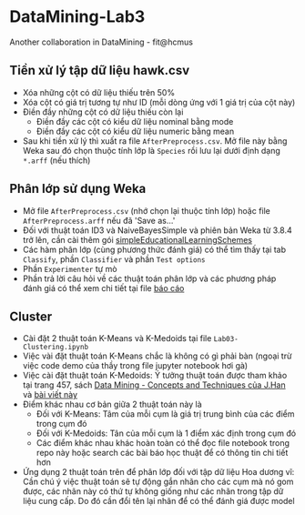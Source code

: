 # DataMining-Lab3

Another collaboration in DataMining - fit@hcmus

## Tiền xử lý tập dữ liệu hawk.csv

- Xóa những cột có dữ liệu thiếu trên 50%
- Xóa cột có giá trị tương tự như ID (mỗi dòng ứng với 1 giá trị của cột này)
- Điền đầy những cột có dữ liệu thiếu còn lại
	- Điền đầy các cột có kiểu dữ liệu nominal bằng mode
	- Điền đầy các cột có kiểu dữ liệu numeric bằng mean
- Sau khi tiền xử lý thì xuất ra file `AfterPreprocess.csv`. Mở file này bằng Weka sau đó chọn thuộc tính lớp là `Species` rồi lưu lại dưới định dạng `*.arff` (nếu thích)

## Phân lớp sử dụng Weka

- Mở file `AfterPreprocess.csv` (nhớ chọn lại thuộc tính lớp) hoặc file `AfterPreprocess.arff` nếu đã 'Save as...'
- Đối với thuật toán ID3 và NaiveBayesSimple và phiên bản Weka từ 3.8.4 trở lên, cần cài thêm gói [simpleEducationalLearningSchemes](https://stackoverflow.com/questions/48888463/weka-3-8-package-installation-what-are-the-steps-to-add-id3)
- Các hàm phân lớp (cùng phương thức đánh giá) có thể tìm thấy tại tab `Classify`, phần `Classifier` và phần `Test options`
- Phần `Experimenter` tự mò 
- Phần trả lời câu hỏi về các thuật toán phân lớp và các phương pháp đánh giá có thể xem chi tiết tại file [báo cáo](https://github.com/baolongnguyenmac/DataMining-Lab3/blob/main/Report/Report.pdf)

## Cluster

- Cài đặt 2 thuật toán K-Means và K-Medoids tại file `Lab03-Clustering.ipynb`
- Việc vài đặt thuật toán K-Means chắc là không có gì phải bàn (ngoại trừ việc code demo của thầy trong file jupyter notebook hơi gà)
- Việc cài đặt thuật toán K-Medoids: Ý tưởng thuật toán được tham khảo tại trang 457, sách [Data Mining - Concepts and Techniques của J.Han](https://github.com/XiaoqiMa/Books/blob/master/Data-Mining.-Concepts-and-Techniques.pdf) và [bài viết này](https://towardsdatascience.com/k-medoids-clustering-on-iris-data-set-1931bf781e05)
- Điểm khác nhau cơ bản giữa 2 thuật toán này là
	- Đối với K-Means: Tâm của mỗi cụm là giá trị trung bình của các điểm trong cụm đó
	- Đối với K-Medoids: Tân của mỗi cụm là 1 điểm xác định trong cụm đó
	- Các điểm khác nhau khác hoàn toàn có thể đọc file notebook trong repo này hoặc search các bài báo học thuật để có thông tin chi tiết hơn
- Ứng dụng 2 thuật toán trên để phân lớp đối với tập dữ liệu Hoa dương vĩ: Cần chú ý việc thuật toán sẽ tự động gắn nhãn cho các cụm mà nó gom được, các nhãn này có thứ tự không giống như các nhãn trong tập dữ liệu cung cấp. Do đó cần đổi tên lại nhãn để có thể đánh giá được model
